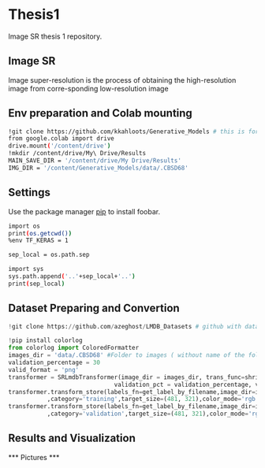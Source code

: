 # Thesis1

Image SR thesis 1 repository.

## Image SR

Image super-resolution is the process of obtaining the high-resolution image from corre-sponding low-resolution image
## Env preparation and Colab mounting

```bash
!git clone https://github.com/kkahloots/Generative_Models # this is for loading git with correct brach
from google.colab import drive
drive.mount('/content/drive')
!mkdir /content/drive/My\ Drive/Results
MAIN_SAVE_DIR = '/content/drive/My Drive/Results'
IMG_DIR = '/content/Generative_Models/data/.CBSD68' 
```
## Settings

Use the package manager [pip](https://pip.pypa.io/en/stable/) to install foobar.

```bash
import os
print(os.getcwd())
%env TF_KERAS = 1

sep_local = os.path.sep

import sys
sys.path.append('..'+sep_local+'..')
print(sep_local)
```

## Dataset Preparing and Convertion

```python
!git clone https://github.com/azeghost/LMDB_Datasets # github with dataset

!pip install colorlog
from colorlog import ColoredFormatter
images_dir = 'data/.CBSD68' #Folder to images ( without name of the folder which we moved images before)
validation_percentage = 30
valid_format = 'png'
transformer = SRLmdbTransformer(image_dir = images_dir, trans_func=shrink_fn,
                              validation_pct = validation_percentage, valid_image_formats = valid_format)
transformer.transform_store(labels_fn=get_label_by_filename,image_dir=images_dir, lmdb_dir = lmdb_dir
           ,category='training',target_size=(481, 321),color_mode='rgb')
transformer.transform_store(labels_fn=get_label_by_filename,image_dir=images_dir, lmdb_dir = lmdb_dir
           ,category='validation',target_size=(481, 321),color_mode='rgb')
```

## Results and Visualization 
*** Pictures ***

